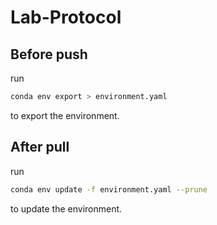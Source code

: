 # Lab-Protocol

## Before push
run   
```bash
conda env export > environment.yaml
```   
to export the environment.

## After pull
run  
```bash
conda env update -f environment.yaml --prune
```
to update the environment.